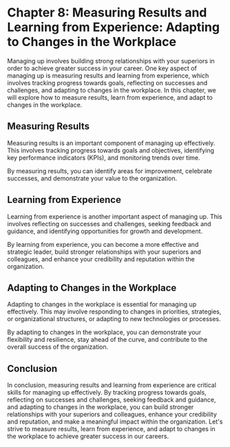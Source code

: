 Chapter 8: Measuring Results and Learning from Experience: Adapting to Changes in the Workplace
===============================================================================================

Managing up involves building strong relationships with your superiors in order to achieve greater success in your career. One key aspect of managing up is measuring results and learning from experience, which involves tracking progress towards goals, reflecting on successes and challenges, and adapting to changes in the workplace. In this chapter, we will explore how to measure results, learn from experience, and adapt to changes in the workplace.

Measuring Results
-----------------

Measuring results is an important component of managing up effectively. This involves tracking progress towards goals and objectives, identifying key performance indicators (KPIs), and monitoring trends over time.

By measuring results, you can identify areas for improvement, celebrate successes, and demonstrate your value to the organization.

Learning from Experience
------------------------

Learning from experience is another important aspect of managing up. This involves reflecting on successes and challenges, seeking feedback and guidance, and identifying opportunities for growth and development.

By learning from experience, you can become a more effective and strategic leader, build stronger relationships with your superiors and colleagues, and enhance your credibility and reputation within the organization.

Adapting to Changes in the Workplace
------------------------------------

Adapting to changes in the workplace is essential for managing up effectively. This may involve responding to changes in priorities, strategies, or organizational structures, or adapting to new technologies or processes.

By adapting to changes in the workplace, you can demonstrate your flexibility and resilience, stay ahead of the curve, and contribute to the overall success of the organization.

Conclusion
----------

In conclusion, measuring results and learning from experience are critical skills for managing up effectively. By tracking progress towards goals, reflecting on successes and challenges, seeking feedback and guidance, and adapting to changes in the workplace, you can build stronger relationships with your superiors and colleagues, enhance your credibility and reputation, and make a meaningful impact within the organization. Let's strive to measure results, learn from experience, and adapt to changes in the workplace to achieve greater success in our careers.
